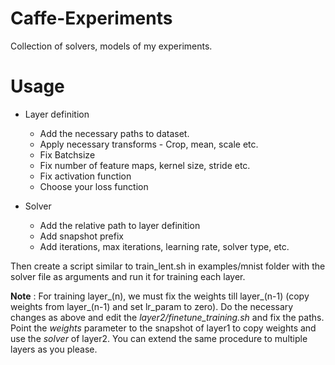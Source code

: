 # Caffe-Experiments
Collection of solvers, models of my experiments.

# Usage
 - Layer definition
    - Add the necessary paths to dataset.
    - Apply necessary transforms - Crop, mean, scale etc.
    - Fix Batchsize
    - Fix number of feature maps, kernel size, stride etc.
    - Fix activation function
    - Choose your loss function

 - Solver
     - Add the relative path to layer definition
     - Add snapshot prefix
     - Add iterations, max iterations, learning rate, solver type, etc.

Then create a script similar to train_lent.sh in examples/mnist folder with the solver file as arguments and run it for training each layer.

**Note** : For training layer_(n), we must fix the weights till layer_(n-1) (copy weights from layer_(n-1) and set lr_param to zero). Do the necessary changes as above and edit the *layer2/finetune_training.sh* and fix the paths. Point the *weights* parameter to the snapshot of layer1 to copy weights and use the *solver* of layer2. You can extend the same procedure to multiple layers as you please.